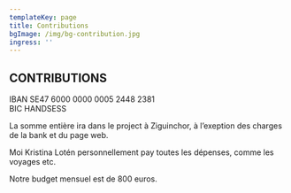 ```yaml
---
templateKey: page
title: Contributions
bgImage: /img/bg-contribution.jpg
ingress: ''
---
```

## CONTRIBUTIONS

IBAN SE47 6000 0000 0005 2448 2381\
BIC HANDSESS

La somme entière ira dans le project à Ziguinchor, à l’exeption des charges de la bank et du page web. 

Moi Kristina Lotén personnellement pay toutes les dépenses, comme les voyages etc.

Notre budget mensuel est de 800 euros.

##
